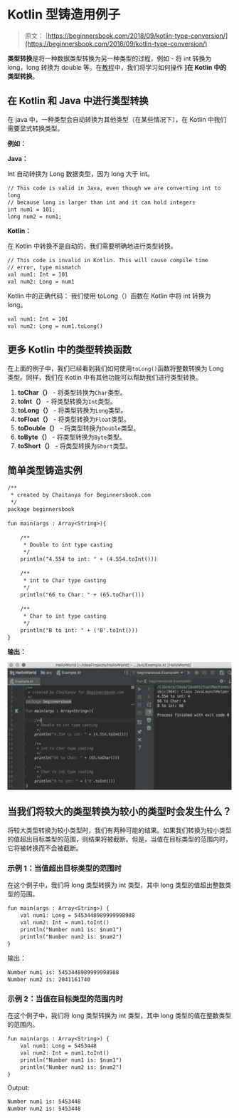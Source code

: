 # Kotlin 型铸造用例子

> 原文： [https://beginnersbook.com/2018/09/kotlin-type-conversion/](https://beginnersbook.com/2018/09/kotlin-type-conversion/)

**类型转换**是将一种数据类型转换为另一种类型的过程，例如 - 将 int 转换为 long，long 转换为 double 等。在[教程](https://beginnersbook.com/2017/12/kotlin-tutorial/)中，我们将学习如何操作 **]在 Kotlin 中的类型转换**。

## 在 Kotlin 和 Java 中进行类型转换

在 java 中，一种类型会自动转换为其他类型（在某些情况下），在 Kotlin 中我们需要显式转换类型。

**例如：**

**Java：**

Int 自动转换为 Long 数据类型，因为 long 大于 int。

```
// This code is valid in Java, even though we are converting int to long
// because long is larger than int and it can hold integers
int num1 = 101;
long num2 = num1; 

```

**Kotlin：**

在 Kotlin 中转换不是自动的，我们需要明确地进行类型转换。

```
// This code is invalid in Kotlin. This will cause compile time 
// error, type mismatch
val num1: Int = 101
val num2: Long = num1
```

Kotlin 中的正确代码：
我们使用 toLong（）函数在 Kotlin 中将 int 转换为 long。

```
val num1: Int = 101
val num2: Long = num1.toLong()
```

## 更多 Kotlin 中的类型转换函数

在上面的例子中，我们已经看到我们如何使用`toLong()`函数将整数转换为 Long 类型。同样，我们在 Kotlin 中有其他功能可以帮助我们进行类型转换。

1.  **toChar（）** - 将类型转换为`Char`类型。
2.  **toInt（）** - 将类型转换为`Int`类型。
3.  **toLong（）** - 将类型转换为`Long`类型。
4.  **toFloat（）** - 将类型转换为`Float`类型。
5.  **toDouble（）** - 将类型转换为`Double`类型。
6.  **toByte（）** - 将类型转换为`Byte`类型。
7.  **toShort（）** - 将类型转换为`Short`类型。

## 简单类型铸造实例

```
/**
 * created by Chaitanya for Beginnersbook.com
 */
package beginnersbook

fun main(args : Array<String>){

    /**
     * Double to int type casting
     */
    println("4.554 to int: " + (4.554.toInt()))

    /**
     * int to Char type casting
     */
    println("66 to Char: " + (65.toChar()))

    /**
     * Char to int type casting
     */
    println("B to int: " + ('B'.toInt()))
}
```

**输出：**

![Kotlin Type Casting](img/26da7d3ae02cd31b54d55f7aa943cfc9.jpg)

## 当我们将较大的类型转换为较小的类型时会发生什么？

将较大类型转换为较小类型时，我们有两种可能的结果。如果我们转换为较小类型的值超出目标类型的范围，则结果将被截断。但是，当值在目标类型的范围内时，它将被转换而不会被截断。

### 示例 1：当值超出目标类型的范围时

在这个例子中，我们将 long 类型转换为 int 类型，其中 long 类型的值超出整数类型的范围。

```
fun main(args : Array<String>) {
    val num1: Long = 5453448989999998988
    val num2: Int = num1.toInt()
    println("Number num1 is: $num1")
    println("Number num2 is: $num2")
}
```

输出：

```
Number num1 is: 5453448989999998988
Number num2 is: 2041161740
```

### 示例 2：当值在目标类型的范围内时

在这个例子中，我们将 long 类型转换为 int 类型，其中 long 类型的值在整数类型的范围内。

```
fun main(args : Array<String>) {
    val num1: Long = 5453448
    val num2: Int = num1.toInt()
    println("Number num1 is: $num1")
    println("Number num2 is: $num2")
}
```

Output:

```
Number num1 is: 5453448
Number num2 is: 5453448
```